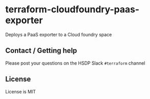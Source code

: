# terraform-cloudfoundry-paas-exporter

Deploys a PaaS exporter to a Cloud foundry space

<!-- BEGIN_TF_DOCS -->
<!-- END_TF_DOCS -->

## Contact / Getting help

Please post your questions on the HSDP Slack `#terraform` channel

## License

License is MIT
